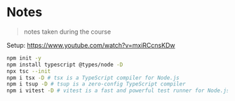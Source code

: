# Notes

> notes taken during the course

Setup: https://www.youtube.com/watch?v=mxiRCcnsKDw

```bash
npm init -y
npm install typescript @types/node -D
npx tsc --init
npm i tsx -D # tsx is a TypeScript compiler for Node.js
npm i tsup -D # tsup is a zero-config TypeScript compiler
npm i vitest -D # vitest is a fast and powerful test runner for Node.js and Deno
```
